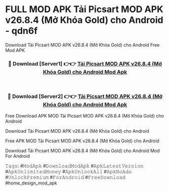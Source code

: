 # FULL MOD APK Tải Picsart MOD APK v26.8.4 (Mở Khóa Gold) cho Android - qdn6f
Download Tải Picsart MOD APK v26.8.4 (Mở Khóa Gold) cho Android Free Mod APK

<div align="center">
<h3>🔴 Download [Server1] 👉👉 <a href="https://apk-comot.site?title=Tải_Picsart_MOD_APK_v26.8.4_(Mở_Khóa_Gold)_cho_Android">Tải Picsart MOD APK v26.8.4 (Mở Khóa Gold) cho Android Mod Apk</a></h3><br>

<h3>🔴 Download [Server2] 👉👉 <a href="https://apk-comot.site?title=Tải_Picsart_MOD_APK_v26.8.4_(Mở_Khóa_Gold)_cho_Android">Tải Picsart MOD APK v26.8.4 (Mở Khóa Gold) cho Android Mod Apk</a></h3>
</div>


Free Download APK MOD Tải Picsart MOD APK v26.8.4 (Mở Khóa Gold) cho Android

Download Tải Picsart MOD APK v26.8.4 (Mở Khóa Gold) cho Android 

Free APK MOD Tải Picsart MOD APK v26.8.4 (Mở Khóa Gold) cho Android 

Download Tải Picsart MOD APK v26.8.4 (Mở Khóa Gold) cho Android Mod For Android

𝚃𝚊𝚐𝚜: #𝙼𝚘𝚍𝙰𝚙𝚔 #𝙳𝚘𝚠𝚗𝚕𝚘𝚊𝚍𝙼𝚘𝚍𝙰𝚙𝚔 #𝙰𝚙𝚔𝙻𝚊𝚝𝚎𝚜𝚝𝚅𝚎𝚛𝚜𝚒𝚘𝚗 #𝙰𝚙𝚔𝚄𝚗𝚕𝚒𝚖𝚒𝚝𝚎𝚍𝙼𝚘𝚗𝚎𝚢 #𝙰𝚙𝚔𝚄𝚗𝚕𝚘𝚌𝚔𝙰𝚕𝚕 #𝙰𝚙𝚔𝙽𝚘𝙰𝚍𝚜 #𝚄𝚗𝚕𝚘𝚌𝚔𝙿𝚛𝚎𝚖𝚒𝚞𝚖 #𝙵𝚘𝚛𝙰𝚗𝚍𝚛𝚘𝚒𝚍 #𝙵𝚛𝚎𝚎𝙳𝚘𝚠𝚗𝚕𝚘𝚊𝚍 #home_design_mod_apk